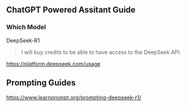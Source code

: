## ChatGPT Powered Assitant Guide

### Which Model

DeepSeek-R1

> I will buy credits to be able to have access to the DeepSeek API.

https://platform.deepseek.com/usage

## Prompting Guides

https://www.learnprompt.org/prompting-deepseek-r1/